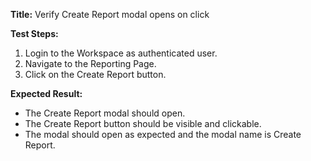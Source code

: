**Title:** Verify Create Report modal opens on click

**Test Steps:**
1. Login to the Workspace as authenticated user.
2. Navigate to the Reporting Page.
3. Click on the Create Report button.

**Expected Result:**
* The Create Report modal should open.
* The Create Report button should be visible and clickable.
* The modal should open as expected and the modal name is Create Report.